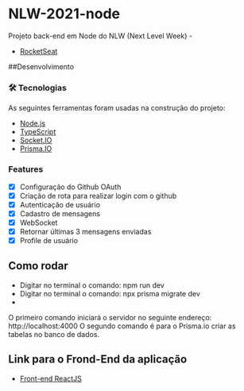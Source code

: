 # NLW-2021-node
Projeto back-end em Node do NLW (Next Level Week) - 
- [RocketSeat](https://www.rocketseat.com.br) 
  
  
##Desenvolvimento
  
  ### 🛠 Tecnologias

As seguintes ferramentas foram usadas na construção do projeto:

- [Node.js](https://nodejs.org/en/) 
- [TypeScript](https://www.typescriptlang.org/)
- [Socket.IO](https://socket.io)
- [Prisma.IO](https://www.prisma.io)

 ### Features

- [x] Configuração do Github OAuth
- [x] Criação de rota para realizar login com o github
- [x] Autenticação de usuário
- [x] Cadastro de mensagens
- [x] WebSocket
- [x] Retornar últimas 3 mensagens enviadas
- [x] Profile de usuário

## Como rodar

- Digitar no terminal o comando: npm run dev
- Digitar no terminal o comando: npx prisma migrate dev 
- 
O primeiro comando iniciará o servidor no seguinte endereço: http://localhost:4000
O segundo comando é para o Prisma.io criar as tabelas no banco de dados.

## Link para o Frond-End da aplicação

- [Front-end ReactJS](https://github.com/guilhermemigliano/nlw-2021-ReactJS)
